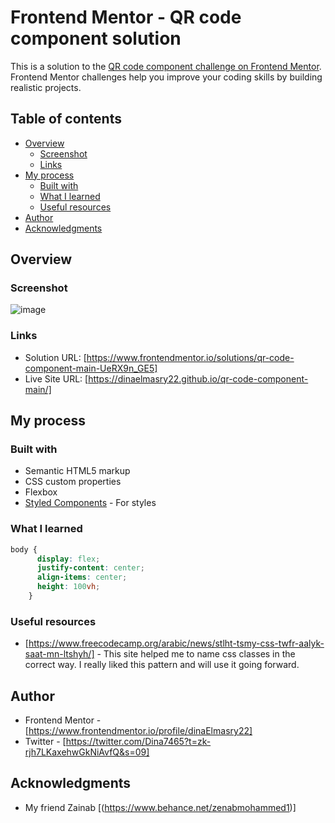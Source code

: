 # Frontend Mentor - QR code component solution

This is a solution to the [QR code component challenge on Frontend Mentor](https://www.frontendmentor.io/challenges/qr-code-component-iux_sIO_H). Frontend Mentor challenges help you improve your coding skills by building realistic projects. 

## Table of contents

- [Overview](#overview)
  - [Screenshot](#screenshot)
  - [Links](#links)
- [My process](#my-process)
  - [Built with](#built-with)
  - [What I learned](#what-i-learned)
  - [Useful resources](#useful-resources)
- [Author](#author)
- [Acknowledgments](#acknowledgments)

## Overview

### Screenshot

![image](https://user-images.githubusercontent.com/113911084/192092851-598cefc3-94f8-4dfb-8124-9bdd31fcce27.png)

### Links

- Solution URL: [https://www.frontendmentor.io/solutions/qr-code-component-main-UeRX9n_GE5]
- Live Site URL: [https://dinaelmasry22.github.io/qr-code-component-main/]

## My process

### Built with

- Semantic HTML5 markup
- CSS custom properties
- Flexbox
- [Styled Components](https://styled-components.com/) - For styles

### What I learned

```css
body {
      display: flex;
      justify-content: center;
      align-items: center;
      height: 100vh;
    }
```

### Useful resources

- [https://www.freecodecamp.org/arabic/news/stlht-tsmy-css-twfr-aalyk-saat-mn-ltshyh/] - This site helped me to name css classes in the correct way. I really liked this pattern and will use it going forward.

## Author

- Frontend Mentor - [https://www.frontendmentor.io/profile/dinaElmasry22]
- Twitter - [https://twitter.com/Dina7465?t=zk-rjh7LKaxehwGkNiAvfQ&s=09]

## Acknowledgments
- My friend Zainab  [(https://www.behance.net/zenabmohammed1)]
